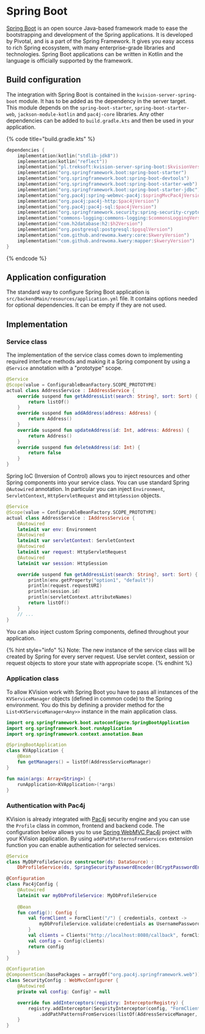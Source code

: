 # Spring Boot

[Spring Boot](https://spring.io/projects/spring-boot) is an open source Java-based framework made to ease the bootstrapping and development of the Spring applications. It is developed by Pivotal, and is a part of the Spring Framework. It gives you easy access to rich Spring ecosystem, with many enterprise-grade libraries and technologies. Spring Boot applications can be written in Kotlin and the language is officially supported by the framework.

## Build configuration

The integration with Spring Boot is contained in the `kvision-server-spring-boot` module. It has to be added as the dependency in the server target. This module depends on the `spring-boot-starter`, `spring-boot-starter-web`, `jackson-module-kotlin` and `pac4j-core` libraries. Any other dependencies can be added to `build.gradle.kts` and then be used in your application.

{% code title="build.gradle.kts" %}
```kotlin
dependencies {
    implementation(kotlin("stdlib-jdk8"))
    implementation(kotlin("reflect"))
    implementation("pl.treksoft:kvision-server-spring-boot:$kvisionVersion")
    implementation("org.springframework.boot:spring-boot-starter")
    implementation("org.springframework.boot:spring-boot-devtools")
    implementation("org.springframework.boot:spring-boot-starter-web")
    implementation("org.springframework.boot:spring-boot-starter-jdbc")
    implementation("org.pac4j:spring-webmvc-pac4j:$springMvcPac4jVersion")
    implementation("org.pac4j:pac4j-http:$pac4jVersion")
    implementation("org.pac4j:pac4j-sql:$pac4jVersion")
    implementation("org.springframework.security:spring-security-crypto:$springSecurityCryptoVersion")
    implementation("commons-logging:commons-logging:$commonsLoggingVersion")
    implementation("com.h2database:h2:$h2Version")
    implementation("org.postgresql:postgresql:$pgsqlVersion")
    implementation("com.github.andrewoma.kwery:core:$kweryVersion")
    implementation("com.github.andrewoma.kwery:mapper:$kweryVersion")
}
```
{% endcode %}

## Application configuration

The standard way to configure Spring Boot application is `src/backendMain/resources/application.yml` file. It contains options needed for optional dependencies. It can be empty if they are not used.

## Implementation

### Service class

The implementation of the service class comes down to implementing required interface methods and making it a Spring component by using a `@Service` annotation with a "prototype" scope. 

```kotlin
@Service
@Scope(value = ConfigurableBeanFactory.SCOPE_PROTOTYPE)
actual class AddressService : IAddressService {
    override suspend fun getAddressList(search: String?, sort: Sort) {
        return listOf()
    }
    override suspend fun addAddress(address: Address) {
        return Address()
    }
    override suspend fun updateAddress(id: Int, address: Address) {
        return Address()
    }
    override suspend fun deleteAddress(id: Int) {
        return false
    }
}
```

Spring IoC \(Inversion of Control\) allows you to inject resources and other Spring components into your service class. You can use standard Spring `@Autowired` annotation. In particular you can inject `Environment`, `ServletContext`, `HttpServletRequest` and `HttpSession` objects.

```kotlin
@Service
@Scope(value = ConfigurableBeanFactory.SCOPE_PROTOTYPE)
actual class AddressService : IAddressService {
    @Autowired
    lateinit var env: Environment
    @Autowired
    lateinit var servletContext: ServletContext
    @Autowired
    lateinit var request: HttpServletRequest
    @Autowired
    lateinit var session: HttpSession

    override suspend fun getAddressList(search: String?, sort: Sort) {
        println(env.getProperty("option1", "default"))
        println(request.requestURI)
        println(session.id)
        println(servletContext.attributeNames)
        return listOf()
    }
    // ...
}
```

You can also inject custom Spring components, defined throughout your application.

{% hint style="info" %}
Note: The new instance of the service class will be created by Spring for every server request. Use servlet context, session or request objects to store your state with appropriate scope.
{% endhint %}

### Application class

To allow KVision work with Spring Boot you have to pass all instances of the `KVServiceManager` objects \(defined in common code\) to the Spring environment. You do this by defining a provider method for the `List<KVServiceManager<Any>>` instance in the main application class.

```kotlin
import org.springframework.boot.autoconfigure.SpringBootApplication
import org.springframework.boot.runApplication
import org.springframework.context.annotation.Bean

@SpringBootApplication
class KVApplication {
    @Bean
    fun getManagers() = listOf(AddressServiceManager)
}

fun main(args: Array<String>) {
    runApplication<KVApplication>(*args)
}
```

### Authentication with Pac4j

KVision is already integrated with [Pac4j](https://www.pac4j.org/) security engine and you can use the `Profile` class in common, frontend and backend code. The configuration below allows you to use [Spring WebMVC Pac4j](https://github.com/pac4j/spring-webmvc-pac4j) project with your KVision application. By using `addPathPatternsFromServices` extension function you can enable authentication for selected services.

```kotlin
@Service
class MyDbProfileService constructor(ds: DataSource) :
    DbProfileService(ds, SpringSecurityPasswordEncoder(BCryptPasswordEncoder()))

@Configuration
class Pac4jConfig {
    @Autowired
    lateinit var myDbProfileService: MyDbProfileService
    
    @Bean
    fun config(): Config {
        val formClient = FormClient("/") { credentials, context ->
            myDbProfileService.validate(credentials as UsernamePasswordCredentials, context)
        }
        val clients = Clients("http://localhost:8080/callback", formClient)
        val config = Config(clients)
        return config
    }
}

@Configuration
@ComponentScan(basePackages = arrayOf("org.pac4j.springframework.web"))
class SecurityConfig : WebMvcConfigurer {
    @Autowired
    private val config: Config? = null

    override fun addInterceptors(registry: InterceptorRegistry) {
        registry.addInterceptor(SecurityInterceptor(config, "FormClient"))
            .addPathPatternsFromServices(listOf(AddressServiceManager, ProfileServiceManager))
    }
}
```

